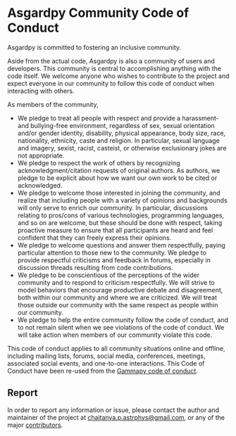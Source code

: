 # Asgardpy Community Code of Conduct

Asgardpy is committed to fostering an inclusive community.

Aside from the actual code, Asgardpy is also a community of users and developers. This community is central to accomplishing anything with the code itself. We welcome anyone who wishes to contribute to the project and expect everyone in our community to follow this code of conduct when interacting with others.

As members of the community,

* We pledge to treat all people with respect and provide a harassment- and bullying-free environment, regardless of sex, sexual orientation and/or gender identity, disability, physical appearance, body size, race, nationality, ethnicity, caste and religion. In particular, sexual language and imagery, sexist, racist, casteist, or otherwise exclusionary jokes are not appropriate.
* We pledge to respect the work of others by recognizing acknowledgment/citation requests of original authors. As authors, we pledge to be explicit about how we want our own work to be cited or acknowledged.
* We pledge to welcome those interested in joining the community, and realize that including people with a variety of opinions and backgrounds will only serve to enrich our community. In particular, discussions relating to pros/cons of various technologies, programming languages, and so on are welcome, but these should be done with respect, taking proactive measure to ensure that all participants are heard and feel confident that they can freely express their opinions.
* We pledge to welcome questions and answer them respectfully, paying particular attention to those new to the community. We pledge to provide respectful criticisms and feedback in forums, especially in discussion threads resulting from code contributions.
* We pledge to be conscientious of the perceptions of the wider community and to respond to criticism respectfully. We will strive to model behaviors that encourage productive debate and disagreement, both within our community and where we are criticized. We will treat those outside our community with the same respect as people within our community.
* We pledge to help the entire community follow the code of conduct, and to not remain silent when we see violations of the code of conduct. We will take action when members of our community violate this code.


This code of conduct applies to all community situations online and offline, including mailing lists, forums, social media, conferences, meetings, associated social events, and one-to-one interactions. This Code of Conduct have been re-used from the [Gammapy code of conduct](https://gammapy.org/CoC.html).


## Report

In order to report any information or issue, please contact the author and maintainer of the project at chaitanya.p.astrphys@gmail.com, or any of the major [contributors](https://github.com/chaimain/asgardpy/graphs/contributors).

